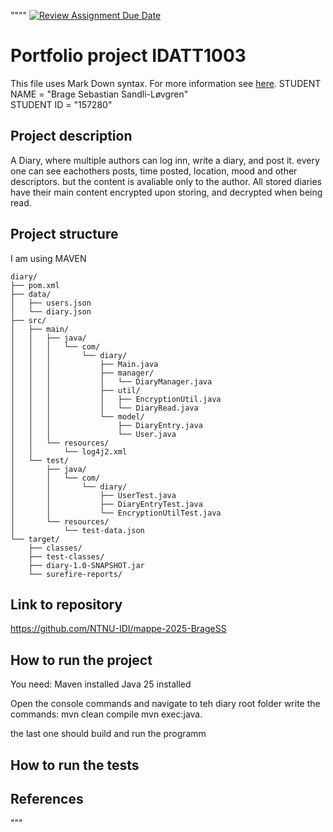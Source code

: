 """"
[![Review Assignment Due Date](https://classroom.github.com/assets/deadline-readme-button-22041afd0340ce965d47ae6ef1cefeee28c7c493a6346c4f15d667ab976d596c.svg)](https://classroom.github.com/a/NzRaDbQp)
# Portfolio project IDATT1003
This file uses Mark Down syntax. For more information see [here](https://www.markdownguide.org/basic-syntax/).
STUDENT NAME = "Brage Sebastian Sandli-Løvgren"  
STUDENT ID = "157280"

## Project description
A Diary, where multiple authors can log inn, write a diary, and post it. 
every one can see eachothers posts, time posted, location, mood and other descriptors. 
but the content is avaliable only to the author.
All stored diaries have their main content encrypted upon storing, and decrypted when being read.

## Project structure
I am using MAVEN
```
diary/
├── pom.xml
├── data/ 
│   ├── users.json
│   └── diary.json
├── src/
│   ├── main/
│   │   ├── java/
│   │   │   └── com/
│   │   │       └── diary/
│   │   │           ├── Main.java
│   │   │           ├── manager/
│   │   │           │   └── DiaryManager.java
│   │   │           ├── util/
│   │   │           │   ├── EncryptionUtil.java
│   │   │           │   └── DiaryRead.java
│   │   │           └── model/
│   │   │               ├── DiaryEntry.java
│   │   │               └── User.java
│   │   └── resources/
│   │       └── log4j2.xml
│   └── test/
│       ├── java/
│       │   └── com/
│       │       └── diary/
│       │           ├── UserTest.java
│       │           ├── DiaryEntryTest.java
│       │           └── EncryptionUtilTest.java
│       └── resources/
│           └── test-data.json  
└── target/                                
    ├── classes/                           
    ├── test-classes/                      
    ├── diary-1.0-SNAPSHOT.jar             
    └── surefire-reports/  
```

## Link to repository
https://github.com/NTNU-IDI/mappe-2025-BrageSS

## How to run the project
You need:
Maven installed
Java  25 installed

Open the console commands and navigate to teh diary root folder
write the commands: 
mvn clean compile
mvn exec:java. 

the last one should build and run the programm

## How to run the tests


## References
[//]: # (TODO: Include references here, if any. For example, if you have used code from the course book, include a reference to the chapter.
Or if you have used code from a website or other source, include a link to the source.)
"""
